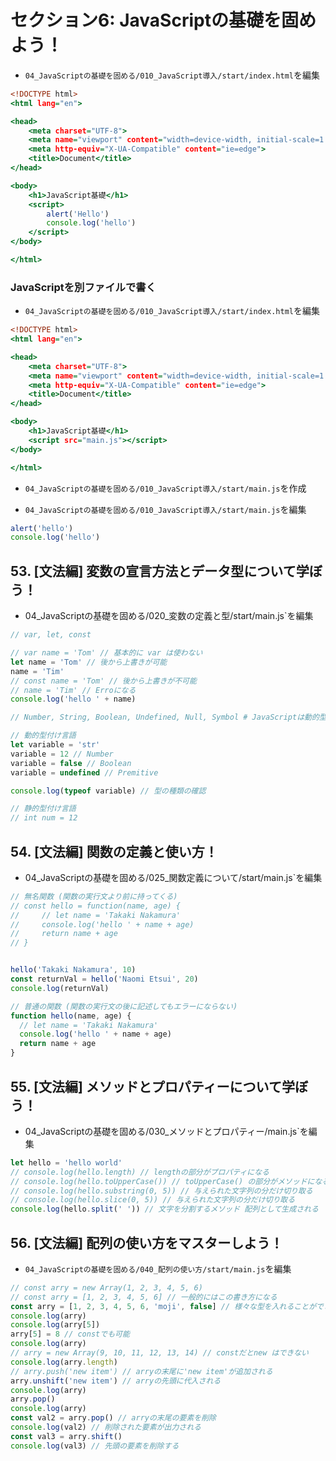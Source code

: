 # セクション6: JavaScriptの基礎を固めよう！

+ `04_JavaScriptの基礎を固める/010_JavaScript導入/start/index.html`を編集<br>

```html:index.html
<!DOCTYPE html>
<html lang="en">

<head>
    <meta charset="UTF-8">
    <meta name="viewport" content="width=device-width, initial-scale=1.0">
    <meta http-equiv="X-UA-Compatible" content="ie=edge">
    <title>Document</title>
</head>

<body>
    <h1>JavaScript基礎</h1>
    <script>
        alert('Hello')
        console.log('hello')
    </script>
</body>

</html>
```

### JavaScriptを別ファイルで書く

+ `04_JavaScriptの基礎を固める/010_JavaScript導入/start/index.html`を編集<br>

```html:index.html
<!DOCTYPE html>
<html lang="en">

<head>
    <meta charset="UTF-8">
    <meta name="viewport" content="width=device-width, initial-scale=1.0">
    <meta http-equiv="X-UA-Compatible" content="ie=edge">
    <title>Document</title>
</head>

<body>
    <h1>JavaScript基礎</h1>
    <script src="main.js"></script>
</body>

</html>
```

+ `04_JavaScriptの基礎を固める/010_JavaScript導入/start/main.js`を作成<br>

+ `04_JavaScriptの基礎を固める/010_JavaScript導入/start/main.js`を編集<br>

```js:main.js
alert('hello')
console.log('hello')
```

## 53. [文法編] 変数の宣言方法とデータ型について学ぼう！

+ 04_JavaScriptの基礎を固める/020_変数の定義と型/start/main.js`を編集<br>

```js:main.js
// var, let, const

// var name = 'Tom' // 基本的に var は使わない
let name = 'Tom' // 後から上書きが可能
name = 'Tim'
// const name = 'Tom' // 後から上書きが不可能
// name = 'Tim' // Erroになる
console.log('hello ' + name)

// Number, String, Boolean, Undefined, Null, Symbol # JavaScriptは動的型付け言語である

// 動的型付け言語
let variable = 'str'
variable = 12 // Number
variable = false // Boolean
variable = undefined // Premitive

console.log(typeof variable) // 型の種類の確認

// 静的型付け言語
// int num = 12
```

## 54. [文法編] 関数の定義と使い方！

+ 04_JavaScriptの基礎を固める/025_関数定義について/start/main.js`を編集<br>

```js:main.js
// 無名関数 (関数の実行文より前に持ってくる)
// const hello = function(name, age) {
//     // let name = 'Takaki Nakamura'
//     console.log('hello ' + name + age)
//     return name + age
// }


hello('Takaki Nakamura', 10)
const returnVal = hello('Naomi Etsui', 20)
console.log(returnVal)

// 普通の関数 (関数の実行文の後に記述してもエラーにならない)
function hello(name, age) {
  // let name = 'Takaki Nakamura'
  console.log('hello ' + name + age)
  return name + age
}
```

## 55. [文法編] メソッドとプロパティーについて学ぼう！

+ 04_JavaScriptの基礎を固める/030_メソッドとプロパティー/main.js`を編集<br>

```js:main.js
let hello = 'hello world'
// console.log(hello.length) // lengthの部分がプロパティになる
// console.log(hello.toUpperCase()) // toUpperCase() の部分がメソッドになる
// console.log(hello.substring(0, 5)) // 与えられた文字列の分だけ切り取る
// console.log(hello.slice(0, 5)) // 与えられた文字列の分だけ切り取る
console.log(hello.split(' ')) // 文字を分割するメソッド 配列として生成される
```

## 56. [文法編] 配列の使い方をマスターしよう！

+ `04_JavaScriptの基礎を固める/040_配列の使い方/start/main.js`を編集<br>

```js:main.js
// const arry = new Array(1, 2, 3, 4, 5, 6)
// const arry = [1, 2, 3, 4, 5, 6] // 一般的にはこの書き方になる
const arry = [1, 2, 3, 4, 5, 6, 'moji', false] // 様々な型を入れることができる
console.log(arry)
console.log(arry[5])
arry[5] = 8 // constでも可能
console.log(arry)
// arry = new Array(9, 10, 11, 12, 13, 14) // constだとnew はできない
console.log(arry.length)
// arry.push('new item') // arryの末尾に'new item'が追加される
arry.unshift('new item') // arryの先頭に代入される
console.log(arry)
arry.pop()
console.log(arry)
const val2 = arry.pop() // arryの末尾の要素を削除
console.log(val2) // 削除された要素が出力される
const val3 = arry.shift()
console.log(val3) // 先頭の要素を削除する
```
